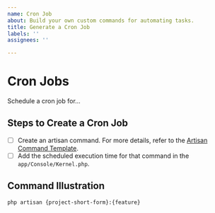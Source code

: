 ```yaml
---
name: Cron Job
about: Build your own custom commands for automating tasks.
title: Generate a Cron Job
labels: ''
assignees: ''

---
```


# Cron Jobs

Schedule a cron job for...
<!-- Provide a description for the feature you intend to create a cron job for. -->

## Steps to Create a Cron Job

- [ ] Create an artisan command. For more details, refer to the [Artisan Command Template](https://github.com/7span/laravel-boilerplate/blob/master/.github/ISSUE_TEMPLATE/artisan-command.md).
- [ ] Add the scheduled execution time for that command in the `app/Console/Kernel.php`. 

## Command Illustration
`php artisan {project-short-form}:{feature}`

